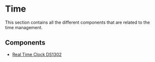 # Time
This section contains all the different components that are related to the time management.

## Components

* [Real Time Clock DS1302](./Real%20Time%20Clock%20DS1302)
